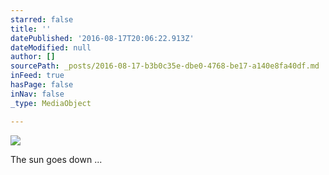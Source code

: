 ```yaml
---
starred: false
title: ''
datePublished: '2016-08-17T20:06:22.913Z'
dateModified: null
author: []
sourcePath: _posts/2016-08-17-b3b0c35e-dbe0-4768-be17-a140e8fa40df.md
inFeed: true
hasPage: false
inNav: false
_type: MediaObject

---
```

![](https://the-grid-user-content.s3-us-west-2.amazonaws.com/378f94be-77d3-480c-98bf-3a24061e9af8.jpg)

The sun goes down ...
